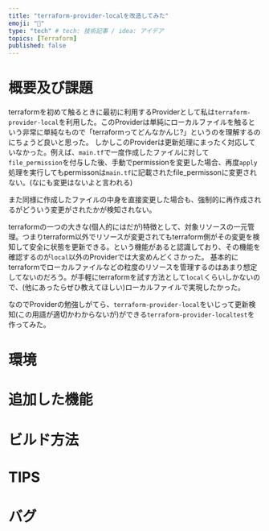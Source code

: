 ```yaml
---
title: "terraform-provider-localを改造してみた"
emoji: "🐡"
type: "tech" # tech: 技術記事 / idea: アイデア
topics: [Terraform]
published: false
---
```


# 概要及び課題

terraformを初めて触るときに最初に利用するProviderとして私は`terraform-provider-local`を利用した。このProviderは単純にローカルファイルを触るという非常に単純なもので「terraformってどんなかんじ?」というのを理解するのにちょうど良いと思った。
しかしこのProviderは更新処理にまったく対応していなかった。例えば、`main.tf`で一度作成したファイルに対して`file_permission`を付与した後、手動でpermissionを変更した場合、再度`apply`処理を実行してもpermissonは`main.tf`に記載されたfile_permissonに変更されない。(なにも変更はないよと言われる)

また同様に作成したファイルの中身を直接変更した場合も、強制的に再作成されるがどういう変更がされたかが検知されない。

terraformの一つの大きな(個人的にはだが)特徴として、対象リソースの一元管理。つまりterraform以外でリソースが変更されてもterraform側がその変更を検知して安全に状態を更新できる。という機能があると認識しており、その機能を確認するのが`local`以外のProviderでは大変めんどくさかった。
基本的にterraformでローカルファイルなどの粒度のリソースを管理するのはあまり想定してないのだろう。が手軽にterraformを試す方法として`local`くらいしかないので、(他にあったらぜひ教えてほしい)ローカルファイルで実現したかった。

なのでProviderの勉強しがてら、`terraform-provider-local`をいじって更新検知(この用語が適切かわからないが)ができる`terraform-provider-localtest`を作ってみた。

# 環境
# 追加した機能
# ビルド方法
# TIPS
# バグ
